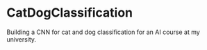 # CatDogClassification
 Building a CNN for cat and dog classification for an AI course at my university.
